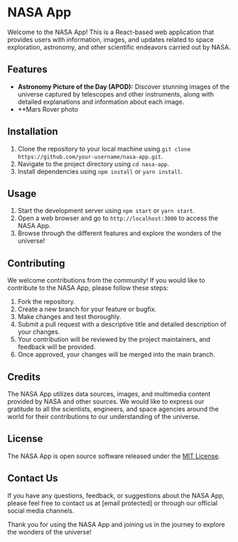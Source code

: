 # NASA App

Welcome to the NASA App! This is a React-based web application that provides users with information, images, and updates related to space exploration, astronomy, and other scientific endeavors carried out by NASA.

## Features

- **Astronomy Picture of the Day (APOD):** Discover stunning images of the universe captured by telescopes and other instruments, along with detailed explanations and information about each image.
- **Mars Rover photo

## Installation

1. Clone the repository to your local machine using `git clone https://github.com/your-username/nasa-app.git`.
2. Navigate to the project directory using `cd nasa-app`.
3. Install dependencies using `npm install` or `yarn install`.

## Usage

1. Start the development server using `npm start` or `yarn start`.
2. Open a web browser and go to `http://localhost:3000` to access the NASA App.
3. Browse through the different features and explore the wonders of the universe!

## Contributing

We welcome contributions from the community! If you would like to contribute to the NASA App, please follow these steps:

1. Fork the repository.
2. Create a new branch for your feature or bugfix.
3. Make changes and test thoroughly.
4. Submit a pull request with a descriptive title and detailed description of your changes.
5. Your contribution will be reviewed by the project maintainers, and feedback will be provided.
6. Once approved, your changes will be merged into the main branch.

## Credits

The NASA App utilizes data sources, images, and multimedia content provided by NASA and other sources. We would like to express our gratitude to all the scientists, engineers, and space agencies around the world for their contributions to our understanding of the universe.

## License

The NASA App is open source software released under the [MIT License](LICENSE).

## Contact Us

If you have any questions, feedback, or suggestions about the NASA App, please feel free to contact us at [email protected] or through our official social media channels.

Thank you for using the NASA App and joining us in the journey to explore the wonders of the universe!

